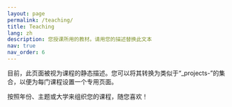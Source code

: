 ```yaml
---
layout: page
permalink: /teaching/
title: Teaching
lang: zh
description: 您授课所用的教材。请用您的描述替换此文本
nav: true
nav_order: 6
---
```


目前，此页面被视为课程的静态描述。您可以将其转换为类似于“_projects-”的集合，以便为每门课程设置一个专用页面。

按照年份、主题或大学来组织您的课程，随您喜欢！